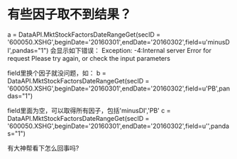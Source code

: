 # 有些因子取不到结果？

a = DataAPI.MktStockFactorsDateRangeGet(secID = '600050.XSHG',beginDate='20160301',endDate='20160302',field=u'minusDI',pandas="1")
会显示如下错误：
Exception: -4:Internal server Error for request 
Please try again, or check the input parameters

field里换个因子就没问题，如：
b = DataAPI.MktStockFactorsDateRangeGet(secID = '600050.XSHG',beginDate='20160301',endDate='20160302',field=u'PB',pandas="1")

field里面为空，可以取得所有因子，包括'minusDI','PB'
c = DataAPI.MktStockFactorsDateRangeGet(secID = '600050.XSHG',beginDate='20160301',endDate='20160302',field=u'',pandas="1")

有大神帮看下怎么回事吗?